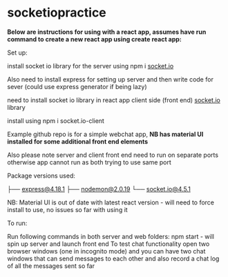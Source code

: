 # socketiopractice

**Below are instructions for using with a react app, assumes have run command to create a new react app using create react app:**

Set up:

install socket io library for the server using npm i [socket.io](http://socket.io)

Also need to install express for setting up server and then write code for sever (could use express generator if being lazy)

need to install socket io library in react app client side (front end) [socket.io](http://socket.io) library

install using npm i socket.io-client

Example github repo is for a simple webchat app, **NB has material UI installed for some additional front end elements**

Also please note server and client front end need to run on separate ports otherwise app cannot run as both trying to use same port

Package versions used:

├── express@4.18.1
├── nodemon@2.0.19
└── socket.io@4.5.1

NB: Material UI is out of date with latest react version - will need to force install to use, no issues so far with using it

To run:

Run following commands in both server and web folders: npm start - will spin up server and launch front end
To test chat functionality open two browser windows (one in incognito mode) and you can have two chat windows that can send messages to each other and also record a chat log of all the messages sent so far
